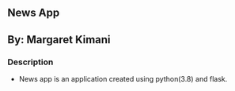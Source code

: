 ## News App
## By: Margaret Kimani

### Description
- News app is an application created using python(3.8) and flask.